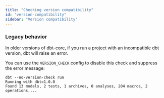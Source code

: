 ```yaml
---
title: "Checking version compatibility"
id: "version-compatibility"
sidebar: "Version compatibility"
---
```


<Snippet path="_config-dbt-version-check" />

### Legacy behavior

In older versions of dbt-core, if you run a project with an incompatible dbt version, dbt will raise an error.

You can use the `VERSION_CHECK` config to disable this check and suppress the error message:

```
dbt --no-version-check run
Running with dbt=1.0.0
Found 13 models, 2 tests, 1 archives, 0 analyses, 204 macros, 2 operations....
```
